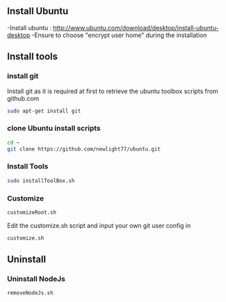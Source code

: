 ## Install Ubuntu
-Install ubuntu : http://www.ubuntu.com/download/desktop/install-ubuntu-desktop
-Ensure to choose "encrypt user home" during the installation

## Install tools

### install git
Install git as it is required at first to retrieve the ubuntu toolbox scripts from github.com

```sh
sudo apt-get install git
```

### clone Ubuntu install scripts
```sh
cd ~
git clone https://github.com/newlight77/ubuntu.git
```

### Install Tools
```sh
sudo installToolBox.sh
```

### Customize
```sh
customizeRoot.sh
```

Edit the customize.sh script and input your own git user config in
```sh
customize.sh
```

## Uninstall
### Uninstall NodeJs
```sh
removeNodeJs.sh
```
